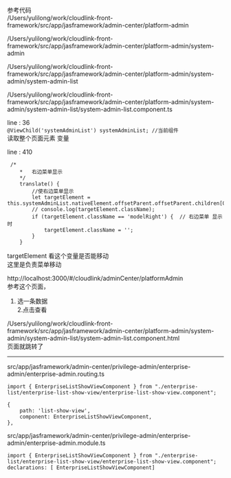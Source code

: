 参考代码     
/Users/yulilong/work/cloudlink-front-framework/src/app/jasframework/admin-center/platform-admin
 

/Users/yulilong/work/cloudlink-front-framework/src/app/jasframework/admin-center/platform-admin/system-admin    

/Users/yulilong/work/cloudlink-front-framework/src/app/jasframework/admin-center/platform-admin/system-admin/system-admin-list


/Users/yulilong/work/cloudlink-front-framework/src/app/jasframework/admin-center/platform-admin/system-admin/system-admin-list/system-admin-list.component.ts


line : 36    
`@ViewChild('systemAdminList') systemAdminList; //当前组件`    
读取整个页面元素 变量     

line : 410   
```
 /*
    *   右边菜单显示
    */
    translate() {
        //使右边菜单显示
        let targetElement = this.systemAdminList.nativeElement.offsetParent.offsetParent.children[0].children[0].children[0];
        // console.log(targetElement.className);
        if (targetElement.className == 'modelRight') {  // 右边菜单 显示时
            targetElement.className = '';
        }
    }
```
targetElement 看这个变量是否能移动   
这里是负责菜单移动     

http://localhost:3000/#/cloudlink/adminCenter/platformAdmin    
参考这个页面， 
1. 选一条数据     
2.点击查看   

/Users/yulilong/work/cloudlink-front-framework/src/app/jasframework/admin-center/platform-admin/system-admin/system-admin-list/system-admin-list.component.html      
页面就跳转了    

----------------


src/app/jasframework/admin-center/privilege-admin/enterprise-admin/enterprise-admin.routing.ts     
```    
import { EnterpriseListShowViewComponent } from "./enterprise-list/enterprise-list-show-view/enterprise-list-show-view.component";   

{
    path: 'list-show-view',
    component: EnterpriseListShowViewComponent,
},
```       
src/app/jasframework/admin-center/privilege-admin/enterprise-admin/enterprise-admin.module.ts     
```
import { EnterpriseListShowViewComponent } from "./enterprise-list/enterprise-list-show-view/enterprise-list-show-view.component";  
declarations: [ EnterpriseListShowViewComponent]

```